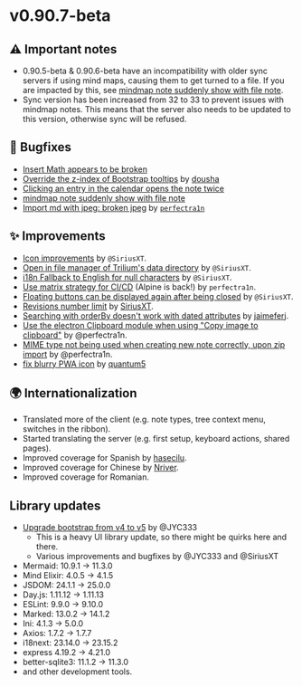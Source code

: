 # v0.90.7-beta
## ⚠️ Important notes

*   0.90.5-beta & 0.90.6-beta have an incompatibility with older sync servers if using mind maps, causing them to get turned to a file. If you are impacted by this, see [mindmap note suddenly show with file note](https://github.com/TriliumNext/Notes/issues/467#issuecomment-2402853189).
*   Sync version has been increased from 32 to 33 to prevent issues with mindmap notes. This means that the server also needs to be updated to this version, otherwise sync will be refused.

## 🐞 Bugfixes

*   [Insert Math appears to be broken](https://github.com/TriliumNext/Notes/issues/297)
*   [Override the z-index of Bootstrap tooltips](https://github.com/TriliumNext/Notes/pull/472) by [dousha](https://github.com/dousha)
*   [Clicking an entry in the calendar opens the note twice](https://github.com/TriliumNext/Notes/issues/417)
*   [mindmap note suddenly show with file note](https://github.com/TriliumNext/Notes/issues/467)
*   [Import md with jpeg: broken jpeg](https://github.com/TriliumNext/Notes/pull/458) by [`perfectra1n`](https://github.com/perfectra1n)

## ✨ Improvements

*   [Icon improvements](https://github.com/TriliumNext/Notes/pull/392) by `@SiriusXT`.
*   [Open in file manager of Trilium's data directory](https://github.com/TriliumNext/Notes/pull/389) by `@SiriusXT`.
*   [i18n Fallback to English for null characters](https://github.com/TriliumNext/Notes/pull/414) by `@SiriusXT`.
*   [Use matrix strategy for CI/CD](https://github.com/TriliumNext/Notes/pull/402#top) (Alpine is back!) by `perfectra1n`.
*   [Floating buttons can be displayed again after being closed](https://github.com/TriliumNext/Notes/pull/432) by `@SiriusXT`.
*   [Revisions number limit](https://github.com/TriliumNext/Notes/pull/391) by [SiriusXT](https://github.com/SiriusXT).
*   [Searching with orderBy doesn't work with dated attributes](https://github.com/TriliumNext/Notes/pull/451) by [jaimeferj](https://github.com/jaimeferj).
*   [Use the electron Clipboard module when using "Copy image to clipboard"](https://github.com/TriliumNext/Notes/pull/452) by @perfectra1n.
*   [MIME type not being used when creating new note correctly, upon zip import](https://github.com/TriliumNext/Notes/pull/458) by @perfectra1n.
*   [fix blurry PWA icon](https://github.com/TriliumNext/Notes/pull/465) by [quantum5](https://github.com/quantum5)

## 🌍 Internationalization

*   Translated more of the client (e.g. note types, tree context menu, switches in the ribbon).
*   Started translating the server (e.g. first setup, keyboard actions, shared pages).
*   Improved coverage for Spanish by [hasecilu](https://github.com/hasecilu).
*   Improved coverage for Chinese by [Nriver](https://github.com/Nriver/).
*   Improved coverage for Romanian.

## Library updates

*   [Upgrade bootstrap from v4 to v5](https://github.com/TriliumNext/Notes/pull/381) by @JYC333
    *   This is a heavy UI library update, so there might be quirks here and there.
    *   Various improvements and bugfixes by @JYC333 and @SiriusXT
*   Mermaid: 10.9.1 → 11.3.0
*   Mind Elixir: 4.0.5 → 4.1.5
*   JSDOM: 24.1.1 → 25.0.0
*   Day.js: 1.11.12 → 1.11.13
*   ESLint: 9.9.0 → 9.10.0
*   Marked: 13.0.2 → 14.1.2
*   Ini: 4.1.3 -> 5.0.0
*   Axios: 1.7.2 → 1.7.7
*   i18next: 23.14.0 → 23.15.2
*   express 4.19.2 → 4.21.0
*   better-sqlite3: 11.1.2 → 11.3.0
*   and other development tools.